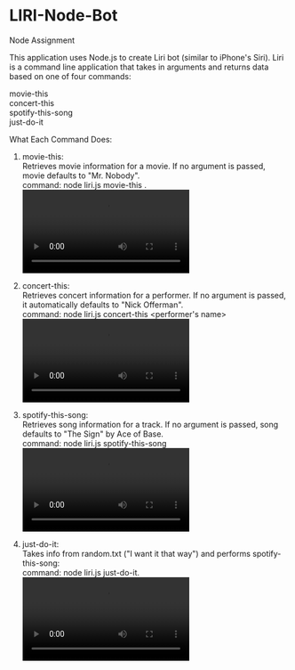 # LIRI-Node-Bot
Node Assignment

This application uses Node.js to create Liri bot (similar to iPhone's Siri). Liri is a command line application that takes in arguments and returns data based on one of four commands:

movie-this<br>
concert-this<br>
spotify-this-song<br>
just-do-it<br>

What Each Command Does:<br>

1. movie-this:<br>
Retrieves movie information for a movie. If no argument is passed, movie defaults to "Mr. Nobody".<br>
command: node liri.js movie-this <name of a movie>.<br>
![](./Movie-This.mp4)<br>
  
2. concert-this:<br>
Retrieves concert information for a performer. If no argument is passed, it automatically defaults to "Nick Offerman".<br>
command: node liri.js concert-this <performer's name><br>
![](./Concert-This.mp4)<br>

3. spotify-this-song:<br>
Retrieves song information for a track. If no argument is passed, song defaults to "The Sign" by Ace of Base.<br>
command: node liri.js spotify-this-song <name of a song><br>
![](./Spotify-This-Song.mp4)<br>

4. just-do-it:<br>
Takes info from random.txt ("I want it that way") and performs spotify-this-song:<br>
command: node liri.js just-do-it.<br>
![](./Just-Do-It.mp4)<br>
